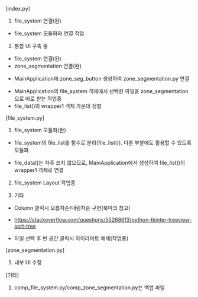 [index.py]
1. file_system 연결(완)
 - file_system 모듈화와 연결 작업

2. 통합 UI 구축 중
 - file_system 연결(완)
 - zone_segmentation 연결(완)
  * MainApplication에 zone_seg_button 생성하여 zone_segmentation.py 연결
 - MainApplication의 file_system 객체에서 선택한 파일을 zone_segmentation으로 바로 받는 작업중
 - file_list()의 wrapper1 객체 가운데 정렬

[file_system.py]
1. file_system 모듈화(완)
 - file_system의 file_list를 함수로 분리(file_list()). 다른 부분에도 활용할 수 있도록 모듈화
  * file_data()는 자주 쓰지 않으므로, MainApplication에서 생성하여 file_list()의 wrapper1 객체로 연결

2. file_system Layout 작업중

3. 기타
 - Column 클릭시 오름차순/내림차순 구현(북마크 참고)
  * https://stackoverflow.com/questions/55268613/python-tkinter-treeview-sort-tree
 - 파일 선택 후 빈 공간 클릭시 하이라이트 해제(작업중)

[zone_segmentation.py]
1. 내부 UI 수정

[기타]
1. comp_file_system.py/comp_zone_segmentation.py는 백업 파일